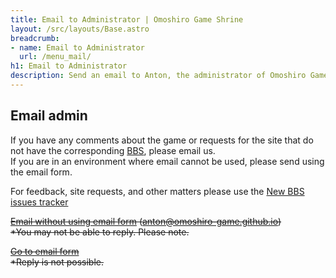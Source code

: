 ```yaml
---
title: Email to Administrator | Omoshiro Game Shrine
layout: /src/layouts/Base.astro
breadcrumb:
- name: Email to Administrator
  url: /menu_mail/
h1: Email to Administrator
description: Send an email to Anton, the administrator of Omoshiro Game Shrine. We accept game feedback, mutual link requests, and more.
---
```

 
## Email admin
 
If you have any comments about the game or requests for the site that do not have the corresponding [BBS](/en/menu_support/), please email us.  
 If you are in an environment where email cannot be used, please send using the email form.
 
For feedback, site requests, and other matters please use the [New BBS issues tracker](https://github.com/omoshiro-game/bbs/issues)  
   
 
~~[Email without using email form](mailto:anton@omoshiro-game.github.io "Email to administrator") (anton@omoshiro-game.github.io)~~  
~~*You may not be able to reply. Please note.~~
 
   
 
~~[Go to email form](/en/menu_mail/)~~  
~~*Reply is not possible.~~